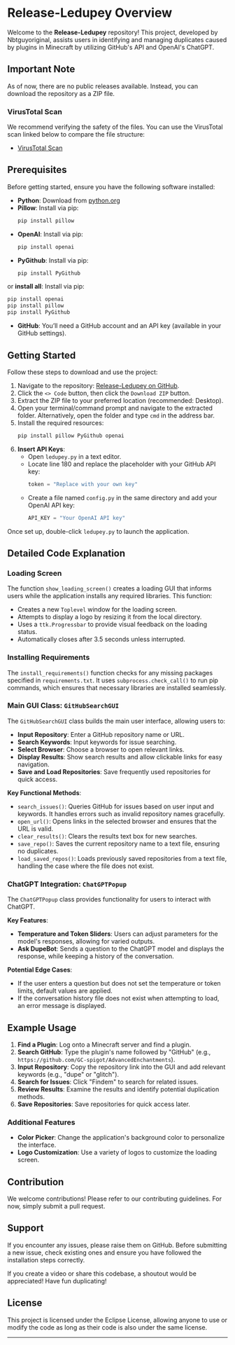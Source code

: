 

# Release-Ledupey Overview

Welcome to the **Release-Ledupey** repository! This project, developed by Nbtguyoriginal, assists users in identifying and managing duplicates caused by plugins in Minecraft by utilizing GitHub's API and OpenAI's ChatGPT.

## Important Note
As of now, there are no public releases available. Instead, you can download the repository as a ZIP file.

### VirusTotal Scan
We recommend verifying the safety of the files. You can use the VirusTotal scan linked below to compare the file structure:
- [VirusTotal Scan](https://www.virustotal.com/gui/file/eab16896e02a3653818ed6e3a50e4c25391a6e9f5d455d382154bbb3c9441709)

## Prerequisites
Before getting started, ensure you have the following software installed:

- **Python**: Download from [python.org](https://www.python.org/)
- **Pillow**: Install via pip:
  ```bash
  pip install pillow
  ```
- **OpenAI**: Install via pip:
  ```bash
  pip install openai
  ```
- **PyGithub**: Install via pip:
  ```bash
  pip install PyGithub
  ```

or 
 **install all**: Install via pip:
  ```bash
  pip install openai
  pip install pillow
  pip install PyGithub
```

- **GitHub**: You’ll need a GitHub account and an API key (available in your GitHub settings).

## Getting Started
Follow these steps to download and use the project:

1. Navigate to the repository: [Release-Ledupey on GitHub](https://github.com/Nbtguyoriginal/Release-Ledupey.git).
2. Click the `<> Code` button, then click the `Download ZIP` button.
3. Extract the ZIP file to your preferred location (recommended: Desktop).
4. Open your terminal/command prompt and navigate to the extracted folder. Alternatively, open the folder and type `cmd` in the address bar.
5. Install the required resources:
   ```bash
   pip install pillow PyGithub openai
   ```
6. **Insert API Keys**:
   - Open `ledupey.py` in a text editor.
   - Locate line 180 and replace the placeholder with your GitHub API key:
     ```python
     token = "Replace with your own key"
     ```
   - Create a file named `config.py` in the same directory and add your OpenAI API key:
     ```python
     API_KEY = "Your OpenAI API key"
     ```

Once set up, double-click `ledupey.py` to launch the application.

## Detailed Code Explanation

### Loading Screen
The function `show_loading_screen()` creates a loading GUI that informs users while the application installs any required libraries. This function:

- Creates a new `Toplevel` window for the loading screen.
- Attempts to display a logo by resizing it from the local directory.
- Uses a `ttk.Progressbar` to provide visual feedback on the loading status.
- Automatically closes after 3.5 seconds unless interrupted.

### Installing Requirements
The `install_requirements()` function checks for any missing packages specified in `requirements.txt`. It uses `subprocess.check_call()` to run pip commands, which ensures that necessary libraries are installed seamlessly.

### Main GUI Class: `GitHubSearchGUI`
The `GitHubSearchGUI` class builds the main user interface, allowing users to:

- **Input Repository**: Enter a GitHub repository name or URL.
- **Search Keywords**: Input keywords for issue searching.
- **Select Browser**: Choose a browser to open relevant links.
- **Display Results**: Show search results and allow clickable links for easy navigation.
- **Save and Load Repositories**: Save frequently used repositories for quick access.

**Key Functional Methods**:
- `search_issues()`: Queries GitHub for issues based on user input and keywords. It handles errors such as invalid repository names gracefully.
- `open_url()`: Opens links in the selected browser and ensures that the URL is valid.
- `clear_results()`: Clears the results text box for new searches.
- `save_repo()`: Saves the current repository name to a text file, ensuring no duplicates.
- `load_saved_repos()`: Loads previously saved repositories from a text file, handling the case where the file does not exist.

### ChatGPT Integration: `ChatGPTPopup`
The `ChatGPTPopup` class provides functionality for users to interact with ChatGPT.

**Key Features**:
- **Temperature and Token Sliders**: Users can adjust parameters for the model's responses, allowing for varied outputs.
- **Ask DupeBot**: Sends a question to the ChatGPT model and displays the response, while keeping a history of the conversation.

**Potential Edge Cases**:
- If the user enters a question but does not set the temperature or token limits, default values are applied.
- If the conversation history file does not exist when attempting to load, an error message is displayed.

## Example Usage
1. **Find a Plugin**: Log onto a Minecraft server and find a plugin.
2. **Search GitHub**: Type the plugin's name followed by "GitHub" (e.g., `https://github.com/GC-spigot/AdvancedEnchantments`).
3. **Input Repository**: Copy the repository link into the GUI and add relevant keywords (e.g., "dupe" or "glitch").
4. **Search for Issues**: Click "Findem" to search for related issues.
5. **Review Results**: Examine the results and identify potential duplication methods.
6. **Save Repositories**: Save repositories for quick access later.

### Additional Features
- **Color Picker**: Change the application's background color to personalize the interface.
- **Logo Customization**: Use a variety of logos to customize the loading screen.

## Contribution
We welcome contributions! Please refer to our contributing guidelines. For now, simply submit a pull request.

## Support
If you encounter any issues, please raise them on GitHub. Before submitting a new issue, check existing ones and ensure you have followed the installation steps correctly.

If you create a video or share this codebase, a shoutout would be appreciated! Have fun duplicating!

## License
This project is licensed under the Eclipse License, allowing anyone to use or modify the code as long as their code is also under the same license.

---
